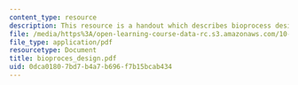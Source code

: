 ```yaml
---
content_type: resource
description: This resource is a handout which describes bioprocess design and simulation.
file: /media/https%3A/open-learning-course-data-rc.s3.amazonaws.com/10-445-separation-processes-for-biochemical-products-summer-2005/0dca01807bd7b4a7b696f7b15bcab434_bioproces_design.pdf
file_type: application/pdf
resourcetype: Document
title: bioproces_design.pdf
uid: 0dca0180-7bd7-b4a7-b696-f7b15bcab434
---
```

